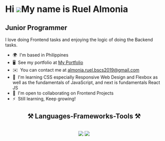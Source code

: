Hi ![](https://user-images.githubusercontent.com/18350557/176309783-0785949b-9127-417c-8b55-ab5a4333674e.gif)My name is Ruel Almonia
====================================================================================================================================

Junior Programmer
-----------------

I love doing Frontend tasks and enjoying the logic of doing the Backend tasks.

*   🌍  I'm based in Philippines
*   🖥️  See my portfolio at [My Portfolio](http://ruelalmonia.netlify.app/)
*   ✉️  You can contact me at [almonia.ruel.bscs2019@gmail.com](mailto:almonia.ruel.bscs2019@gmail.com)
*   🧠  I'm learning CSS especially Responsive Web Design and Flexbox as well as the fundamentals of JavaScript, and next is fundamentals React JS
*   🤝  I'm open to collaborating on Frontend Projects
*   ⚡  Still learning, Keep growing!
<h2 align="center">⚒️ Languages-Frameworks-Tools ⚒️</h2>
<br/>
<div align="center">
    <img src="https://skillicons.dev/icons?i=react,bootstrap,html,css,vscode,github,figma,tailwind,git,laravel" />
    <img src="https://skillicons.dev/icons?i=nodejs,javascript,mysql" /><br>
</div>
